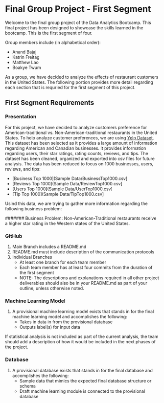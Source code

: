 # Final Group Project - First Segment

Welcome to the final group project of the Data Analytics Bootcamp. This final project has been designed to showcase the skills learned in the bootcamp.
This is the first segment of four. 

Group members include (in alphabetical order):
- Anand Bajaj
- Katrin Freitag
- Matthew Lao
- Boakye Twum

As a group, we have decided to analyze the effects of restaurant customers in the United States. The following portion provides more detail regarding each section that is requried for the first segment of this project.

## First Segment Requirements

### Presentation 
For this project, we have decided to analyze customers preference for American-traditional vs. Non-American-traditional restaurants in the United States. To help analyze customer preferences, we are using [Yelp Dataset](https://www.yelp.com/dataset/). This dataset has been selected as it provides a large amount of information regarding American and Canadian businesses. It provides information regarding users, their star ratings, rating counts, reviews, and tips. The dataset has been cleaned, organized and exported into csv files for future analysis. The data has been reduced to focus on 1000 businesses, users, reviews, and tips:
- [Business Top 1000](Sample Data/BusinessTop1000.csv]
- [Reviews Top 1000](Sample Data/ReviewTop1000.csv]
- [Users Top 1000](Sample Data/UserTop1000.csv]
- [Tip Top 1000](Sample Data/TipTop1000.csv]

Usind this data, we are trying to gather more information regarding the following business problem: 

####### Business Problem: Non-American-Traditional restaurants receive a higher star rating in the Western states of the United States. 

### GitHub 
1. Main Branch includes a README.md
2. README.md must include description of the communication protocols
3. Individual Branches 
      - At least one branch for each team member 
      - Each team member has at least four commits from the duration of the first segment
      - NOTE: The descriptions and explanations required in all other project deliverables should also be in your README.md as part of your outline, unless otherwise noted.

### Machine Learning Model 
1. A provisional machine learning model exists that stands in for the final machine learning model and accomplishes the following:
      - Takes in data in from the provisional database 
      - Outputs label(s) for input data

If statistical analysis is not included as part of the current analysis, the team should add a description of how it would be included in the next phases of the project.

### Database
1. A provisional database exists that stands in for the final database and accomplishes the following:
      - Sample data that mimics the expected final database structure or schema 
      - Draft machine learning module is connected to the provisional database

